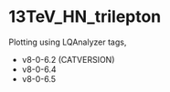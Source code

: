 13TeV_HN_trilepton
====

Plotting using LQAnalyzer tags,

* v8-0-6.2 (CATVERSION)
* v8-0-6.4
* v8-0-6.5

